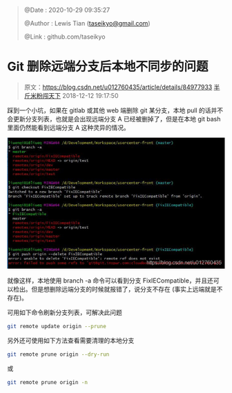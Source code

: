 > @Date    : 2020-10-29 09:35:27
>
> @Author  : Lewis Tian (taseikyo@gmail.com)
>
> @Link    : github.com/taseikyo

# Git 删除远端分支后本地不同步的问题

> 原文：https://blog.csdn.net/u012760435/article/details/84977933 [半斤米粉闯天下](https://me.csdn.net/u012760435) 2018-12-12 19:17:50

踩到一个小坑，如果在 gitlab 或其他 web 端删除 git 某分支，本地 pull 的话并不会更新分支列表，也就是会出现远端分支 A 已经被删掉了，但是在本地 git bash 里面仍然能看到远端分支 A 这种灵异的情况。

![](../../../images/2020/10/20181212173235422.jpg)

就像这样，本地使用 branch -a 命令可以看到分支 FixIECompatible，并且还可以检出。但是想删除远端分支的时候就报错了，说分支不存在 (事实上远端就是不存在)。

可用如下命令刷新分支列表，可解决此问题

```Bash
git remote update origin --prune
```

另外还可使用如下方法查看需要清理的本地分支

```Bash
git remote prune origin --dry-run
```

或

```Bash
git remote prune origin -n
```
